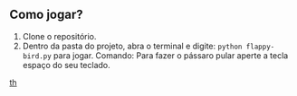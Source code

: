 ## Como jogar?
1. Clone o repositório.
2. Dentro da pasta do projeto, abra o terminal e digite: `python flappy-bird.py` para jogar.
Comando: Para fazer o pássaro pular aperte a tecla espaço do seu teclado.

[th](https://user-images.githubusercontent.com/72028645/216679842-b38f31f2-52cf-4a2a-9c45-fd2162ccfc67.jpg)



